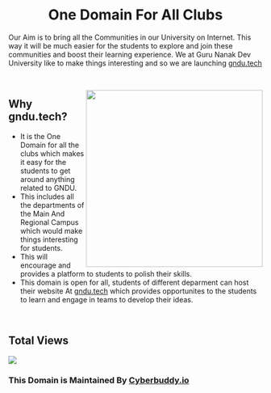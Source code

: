 <h1 align="center" font="bold"> One Domain For All Clubs</h1> 
Our Aim is to bring all the Communities in our University on Internet. This way it will be much easier for the students to explore and join these communities and boost their learning experience. We at Guru Nanak Dev University like to make things interesting and so we are launching <a href="https://gndu.tech">gndu.tech</a>

&nbsp;&nbsp;&nbsp;&nbsp;&nbsp;&nbsp;&nbsp;&nbsp;&nbsp;&nbsp;&nbsp;&nbsp;&nbsp;&nbsp;&nbsp;&nbsp;&nbsp;&nbsp;&nbsp;&nbsp;&nbsp;&nbsp;&nbsp;&nbsp;&nbsp;&nbsp;&nbsp;&nbsp;&nbsp;&nbsp;&nbsp;&nbsp;&nbsp;&nbsp;&nbsp;&nbsp;&nbsp;&nbsp;&nbsp;

<img width="350px" src="https://englishtribuneimages.blob.core.windows.net/gallary-content/2020/5/Desk/2020_5$largeimg_1593339688.jpeg" align="right">

## Why gndu.tech? 
- It is the One Domain for all the clubs which makes it easy for the students to get around anything related to GNDU. 
- This includes all the departments of the Main And Regional Campus which would make things interesting for students.
- This will encourage and provides a platform to students to polish their skills.
- This domain is open for all, students of different deparment can host their website At <a href="https://gndu.tech">gndu.tech</a> which provides opportunites to the students to learn and engage in teams to develop their ideas.

&nbsp;&nbsp;&nbsp;&nbsp;&nbsp;&nbsp;&nbsp;&nbsp;&nbsp;&nbsp;&nbsp;&nbsp;&nbsp;&nbsp;&nbsp;&nbsp;&nbsp;&nbsp;&nbsp;&nbsp;&nbsp;&nbsp;&nbsp;&nbsp;&nbsp;&nbsp;&nbsp;

## Total Views
<img src="https://profile-counter.glitch.me/gndu.club/count.svg/">

### This Domain is Maintained By <a href="https://www.cyberbuddy.io">Cyberbuddy.io</a>
